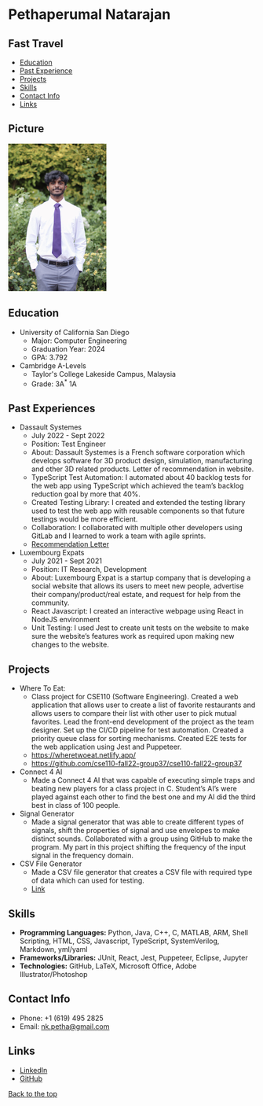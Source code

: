 # Pethaperumal Natarajan
## Fast Travel
  - [Education](#education)
  - [Past Experience](#past-experiences)
  - [Projects](#projects)
  - [Skills](#skills)
  - [Contact Info](#contact-info)
  - [Links](#links)

## Picture
<img src="./IMG_5059.JPG" alt="My picture" width="200"/>

## Education
- University of California San Diego
  - Major: Computer Engineering
  - Graduation Year: 2024
  - GPA: 3.792
- Cambridge A-Levels
  - Taylor's College Lakeside Campus, Malaysia
  - Grade: 3A<sup>*</sup> 1A

## Past Experiences
- Dassault Systemes
  - July 2022 - Sept 2022
  - Position: Test Engineer
  - About: Dassault Systemes is a French software corporation which develops software for 3D product design, simulation, manufacturing and other 3D related products. Letter of recommendation in website.
  - TypeScript Test Automation: I automated about 40 backlog tests for the web app using TypeScript which achieved the team’s backlog reduction goal by more that 40%.
  - Created Testing Library: I created and extended the testing library used to test the web app with reusable components so that future testings would be more efficient.
  - Collaboration: I collaborated with multiple other developers using GitLab and I learned to work a team with agile sprints.
  - [Recommendation Letter](./ds_recommendation.pdf)
- Luxembourg Expats
  - July 2021 - Sept 2021
  - Position: IT Research, Development
  - About: Luxembourg Expat is a startup company that is developing a social website that allows its users to meet new people, advertise their company/product/real estate, and request for help from the community.
  - React Javascript: I created an interactive webpage using React in NodeJS environment
  - Unit Testing: I used Jest to create unit tests on the website to make sure the website’s features work as required upon making new changes to the website.

## Projects
- Where To Eat:
  - Class project for CSE110 (Software Engineering). Created a web application that allows user to create a list of favorite restaurants and allows users to compare their list with other user to pick mutual favorites. Lead the front-end development of the project as the team designer. Set up the CI/CD pipeline for test automation. Created a priority queue class for sorting mechanisms. Created E2E tests for the web application using Jest and Puppeteer.
  - https://wheretwoeat.netlify.app/
  - https://github.com/cse110-fall22-group37/cse110-fall22-group37
- Connect 4 AI
  - Made a Connect 4 AI that was capable of executing simple traps and beating new players for a class project in C. Student’s AI’s were played against each other to find the best one and my AI did the third best in class of 100 people.
- Signal Generator
  - Made a signal generator that was able to create different types of signals, shift the properties of signal and use envelopes to make distinct sounds. Collaborated with a group using GitHub to make the program. My part in this project shifting the frequency of the input signal in the frequency domain.
- CSV File Generator
  - Made a CSV file generator that creates a CSV file with required type of data which can used for testing.
  - [Link](https://github.com/petha01/CSVFile)

## Skills
- **Programming Languages:** Python, Java, C++, C, MATLAB, ARM, Shell Scripting, HTML, CSS, Javascript, TypeScript, SystemVerilog, Markdown, yml/yaml
- **Frameworks/Libraries:** JUnit, React, Jest, Puppeteer, Eclipse, Jupyter
- **Technologies:** GitHub, LaTeX, Microsoft Office, Adobe Illustrator/Photoshop

## Contact Info
- Phone: +1 (619) 495 2825
- Email: nk.petha@gmail.com
  
## Links
- [LinkedIn](https://www.linkedin.com/in/pethaperumal-natarajan/)
- [GitHub](https://github.com/petha01)

[Back to the top](#pethaperumal-natarajan)
